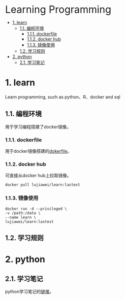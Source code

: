 <font size=6>Learning Programming</font>

- [1. learn](#1-learn)
  - [1.1. 编程环境](#11-编程环境)
    - [1.1.1. dockerfile](#111-dockerfile)
    - [1.1.2. docker hub](#112-docker-hub)
    - [1.1.3. 镜像使用](#113-镜像使用)
  - [1.2. 学习规则](#12-学习规则)
- [2. python](#2-python)
  - [2.1. 学习笔记](#21-学习笔记)

# 1. learn

Learn programming, such as python、R、docker and sql

## 1.1. 编程环境

用于学习编程搭建了docker镜像。

### 1.1.1. dockerfile

用于docker镜像搭建的[dokerfile](Dockerfile)。

### 1.1.2. docker hub

可直接从docker hub上拉取镜像。

```docker
docker pull lujiawei/learn:lastest
```

### 1.1.3. 镜像使用

```docker
docker run -d --privileged \
-v /path:/data \
--name learn \ 
lujiawei/learn:lastest
```

## 1.2. 学习规则

# 2. python

## 2.1. 学习笔记

python学习笔记的[链接](python/README.md)。
